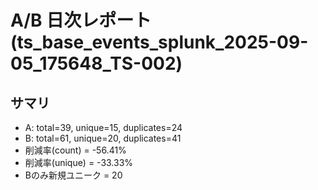 # A/B 日次レポート (ts_base_events_splunk_2025-09-05_175648_TS-002)

## サマリ
- A: total=39, unique=15, duplicates=24
- B: total=61, unique=20, duplicates=41
- 削減率(count) = -56.41%
- 削減率(unique) = -33.33%
- Bのみ新規ユニーク = 20